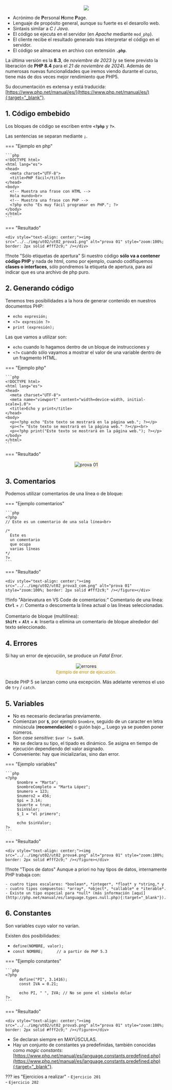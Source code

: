 <div style="text-align: center;"><img src="../../img/ut02/php_logo.png" style=" max-width: 30%;" /></div>

- Acrónimo de **P**ersonal **H**ome **P**age.
- Lenguaje de propósito general, aunque su fuerte es el desarollo web.
- Sintaxis similar a *C* / *Java*.
- El código se ejecuta en el servidor (en *Apache* mediante `mod_php`).
- El cliente recibe el resultado generado tras interpretar el código en el servidor.
- El código se almacena en archivo con extensión **`.php`**.

La última versión es la **8.3**, de *noviembre de 2023* (y se tiene previsto la liberación de **PHP 8.4** para el *21 de noviembre de 2024*). Además de numerosas nuevas funcionalidades que iremos viendo durante el curso, tiene más de dos veces mejor rendimiento que PHP5.

Su documentación es extensa y está traducida: [https://www.php.net/manual/es/](https://www.php.net/manual/es/){:target="_blank"}.

## 1. Código embebido

Los bloques de código se escriben entre **`<?php`** y **`?>`**.

Las sentencias se separan mediante **` ; `**.

=== "Ejemplo en php"	

    ```php
    <!DOCTYPE html>
    <html lang="es">
    <head>
      <meta charset="UTF-8">
      <title>PHP fácil</title>
    </head>
    <body>
      <!-- Muestra una frase con HTML -->
      Hola mundo<br>
      <!-- Muestra una frase con PHP -->
      <?php echo "Es muy fácil programar en PHP."; ?>
    </body>
    </html>
    ```

=== "Resultado"
	
	<div style="text-align: center;"><img src="../../img/ut02/ut02_prova1.png" alt="prova 01" style="zoom:100%; border: 2px solid #fff2c9;" /></div>


!!!note "Sólo etiquetas de apertura"
 	Si nuestro código **sólo va a contener código PHP** y nada de html, como por ejemplo, cuando codifiquemos **clases o interfaces**, sólo pondremos la etiqueta de apertura, para así indicar que es una archivo de php puro.



## 2. Generando código

Tenemos tres posibilidades a la hora de generar contenido en nuestros documentos PHP:

- `echo expresión;`
- `<?= expresión ?>`
- `print (expresión);`

Las que vamos a utilizar son:

- `echo` cuando lo hagamos dentro de un bloque de instrucciones y 
- `<?=` cuando sólo vayamos a mostrar el valor de una variable dentro de un fragmento HTML.

=== "Ejemplo php"
	

    ```php
    <!DOCTYPE html>
    <html lang="es">
    <head>
      <meta charset="UTF-8">
      <meta name="viewport" content="width=device-width, initial-scale=1.0">
      <title>Echo y print</title>
    </head>
    <body>
      <p><?php echo "Este texto se mostrará en la página web."; ?></p>
      <p><?= "Este texto se mostrará en la página web." ?></p><br>
      <p><?php print("Este texto se mostrará en la página web."); ?></p>
    </body>
    </html>
    ```

=== "Resultado"
	<div style="text-align: center;"><img src="../../img/ut02/ut02_prova2.png" alt="prova 01" style="zoom:100%; border: 2px solid #fff2c9;" /></div>

## 3. Comentarios

Podemos utilizar comentarios de una línea o de bloque:

=== "Ejemplo comentarios"
	

	```php
	<?php
	// Este es un comentario de una sola línea<br>
	
	/*
	  Este es
	  un comentario
	  que ocupa
	  varias líneas
	*/ 
	?>
	```

=== "Resultado"
	
	<div style="text-align: center;"><img src="../../img/ut02/ut02_prova3_com.png" alt="prova 01" style="zoom:100%; border: 2px solid #fff2c9;" /></figure></div>


!!!info "Abrievatura en VS Code de comentarios:"
 	Comentario de una línea:<br/>
	**`Ctrl`** + **`/`**: Comenta o descomenta la línea actual o las líneas seleccionadas.<br/><br/>
	Comentario de bloque (multilínea):<br/>
	**`Shift`** + **`Alt`** + **`A`**: Inserta o elimina un comentario de bloque alrededor del texto seleccionado.

## 4. Errores

Si hay un error de ejecución, se produce un *Fatal Error*.

<div style="text-align: center;"><img src="../../img/ut02/errores.png" alt="errores" style="zoom:100%; border: 2px solid #fff2c9;" /><figcaption style="font-size: 13px; color: #bd8f04;">Ejemplo de error de ejecución.</figcaption></figure></div>

Desde PHP 5 se lanzan como una excepción. Más adelante veremos el uso de `try` / `catch`.

## 5. Variables

- No es necesario declararlas previamente.
- Comienzan por **`$`**, por ejemplo `$nombre`, seguido de un caracter en letra minúscula (**recomendación**) o guión bajo **_**. Luego ya se pueden poner números.
- Son *case sensitive*: `$var != $vAR`.
- No se declara su tipo, el tipado es dinámico. Se asigna en tiempo de ejecución dependiendo del valor asignado.
- Conveniente: hay que inicializarlas, sino dan error.

=== "Ejemplo variables"
	

    ```php
    <?php
         $nombre = "Marta";
         $nombreCompleto = "Marta López";
         $numero = 123;
         $numero2 = 456;
         $pi = 3.14;
         $suerte = true;
         $sinValor;
         $_1 = "el primero";
    
         echo $sinValor;
    ?>
    ```

=== "Resultado"
	
	<div style="text-align: center;"><img src="../../img/ut02/ut02_prova4.png" alt="prova 01" style="zoom:100%; border: 2px solid #fff2c9;" /></figure></div>


!!!note "Tipos de datos"
 	Aunque a priori no hay tipos de datos, internamente PHP trabaja con:
 	
 	- cuatro tipos escalares: *boolean*, *integer*, *float* y *string,* y
 	- cuatro tipos compuestos: *array*, *object*, *callable* e *iterable*.
 	- Existe un tipo especial para *null* (más información [aquí](http://php.net/manual/es/language.types.null.php){:target="_blank"}).



## 6. Constantes

Son variables cuyo valor no varían.

Existen dos posibilidades:

- `define(NOMBRE, valor);`
- `const NOMBRE;      // a partir de PHP 5.3`

=== "Ejemplo constantes"
	
    ```php
    <?php
          define("PI", 3.1416);
          const IVA = 0.21;
    
          echo PI, " ", IVA; // No se pone el símbolo dolar
    ?>
    ```

=== "Resultado"
	
	<div style="text-align: center;"><img src="../../img/ut02/ut02_prova5.png" alt="prova 01" style="zoom:100%; border: 2px solid #fff2c9;" /></figure></div>

- Se declaran siempre en MAYÚSCULAS.
- Hay un conjunto de constantes ya predefinidas, también conocidas como *magic constants*: [https://www.php.net/manual/es/language.constants.predefined.php](https://www.php.net/manual/es/language.constants.predefined.php){:target="_blank"}.



??? ies "Ejercicios a realizar"
	- `Ejercicio 201`<br />
	- `Ejercicio 202`
